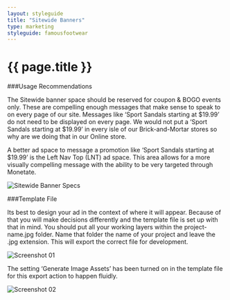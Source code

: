 ```yaml
---
layout: styleguide
title: "Sitewide Banners"
type: marketing
styleguide: famousfootwear
---
```


# {{ page.title }}

###Usage Recommendations

The Sitewide banner space should be reserved for coupon & BOGO events only. These are compelling enough messages that make sense to speak to on every page of our site. Messages like ‘Sport Sandals starting at $19.99’ do not need to be displayed on every page. We would not put a ‘Sport Sandals starting at $19.99’ in every isle of our Brick-and-Mortar stores so why are we doing that in our Online store.

A better ad space to message a promotion like ‘Sport Sandals starting at $19.99’ is the Left Nav Top (LNT) ad space. This area allows for a more visually compelling message with the ability to be very targeted through Monetate.

![Sitewide Banner Specs](../../../assets/famousfootwear/images/marketing-banners-sitewide-specs.png "Sitewide Banner Specs")

###Template File

Its best to design your ad in the context of where it will appear. Because of that you will make decisions differently and the template file is set up with that in mind. You should put all your working layers within the project-name.jpg folder. Name that folder the name of your project and leave the .jpg extension. This will export the correct file for development.

![Screenshot 01](../../../assets/famousfootwear/images/marketing-banners-screenshot01.png "Screenshot 01")

The setting ‘Generate Image Assets’ has been turned on in the template file for this export action to happen fluidly. 

![Screenshot 02](../../../assets/famousfootwear/images/marketing-banners-screenshot02.png "Screenshot 02")


